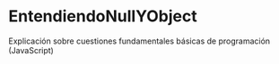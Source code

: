 # EntendiendoNullYObject
Explicación sobre cuestiones fundamentales básicas de programación (JavaScript)
